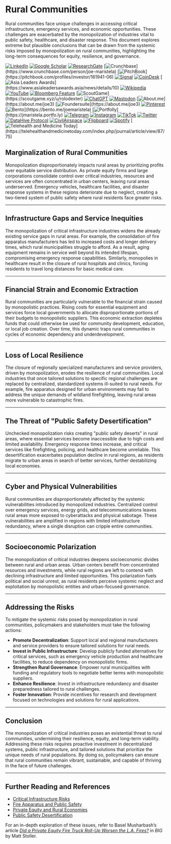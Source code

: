 # Rural Communities

Rural communities face unique challenges in accessing critical infrastructure, emergency services, and economic opportunities. These challenges are exacerbated by the monopolization of industries vital to public safety, healthcare, and disaster response. This document explores extreme but plausible conclusions that can be drawn from the systemic risks imposed by monopolization on rural communities, highlighting the long-term consequences for equity, resilience, and governance.

[![LinkedIn](https://img.shields.io/badge/LinkedIn-Profile-0077B5?style=flat-square&logo=linkedin&logoColor=white)](https://linkedin.com/in/rolodexter) 
[![Google Scholar](https://img.shields.io/badge/Google_Scholar-Profile-4285F4?style=flat-square&logo=googlescholar&logoColor=white)](https://scholar.google.com/citations?user=gHTHirEAAAAJ) 
[![ResearchGate](https://img.shields.io/badge/ResearchGate-Profile-00CCBB?style=flat-square&logo=researchgate&logoColor=white)](https://www.researchgate.net/profile/Joe-Maristela-2) 
[![Crunchbase](https://img.shields.io/badge/Crunchbase-Profile-0288D1?style=flat-square&logo=data:image/svg+xml;base64,PHN...)](https://www.crunchbase.com/person/joe-maristela) 
[![PitchBook](https://img.shields.io/badge/PitchBook-Profile-003B6B?style=flat-square&logo=data:image/svg+xml;base64,PHN...)](https://pitchbook.com/profiles/investor/161941-06) 
[![Signal](https://img.shields.io/badge/Signal-Profile-6E97F0?style=flat-square&logo=signal&logoColor=white)](https://signal.nfx.com/investors/joe-maristela) 
[![CoinDesk](https://img.shields.io/badge/CoinDesk-Contributor-F7931A?style=flat-square&logo=news&logoColor=white)](https://www.coindesk.com/author/joe-maristela) 
[![Asia Leaders Awards](https://img.shields.io/badge/Asia_Leaders_Awards-Feature-DA291C?style=flat-square&logo=data:image/svg+xml;base64,PHN...)](https://www.asialeadersawards.asia/news/details/10) 
[![Wikipedia](https://img.shields.io/badge/Wikipedia-Profile-000000?style=flat-square&logo=wikipedia&logoColor=white)](https://en.wikipedia.org/wiki/File:Joe_Maristela_in_Paniqui_Tarlac_Tech_Seminar_2015.jpg) 
[![YouTube](https://img.shields.io/badge/YouTube-Channel-FF0000?style=flat-square&logo=youtube&logoColor=white)](https://www.youtube.com/@rolodexter) 
[![Bloomberg Feature](https://img.shields.io/badge/Bloomberg-Feature-5E5E5E?style=flat-square&logo=youtube&logoColor=white)](https://www.youtube.com/watch?v=Ep8Mo0kRjaY) 
[![ScoutGame](https://img.shields.io/badge/ScoutGame-Profile-8A2BE2?style=flat-square&logo=data:image/svg+xml;base64,PHN...)](https://scoutgame.xyz/u/rolodexter) 
[![ChatGPT](https://img.shields.io/badge/ChatGPT-Resume_and_Biodata-00A67E?style=flat-square&logo=chatgpt&logoColor=white)](https://chatgpt.com/g/g-675caa5a54e88191bd807764592df744-joe-s-resume-and-application-data) 
[![Mastodon](https://img.shields.io/badge/Mastodon-Profile-6364FF?style=flat-square&logo=mastodon&logoColor=white)](https://mastodon.social/@JoeMaristela) 
[![About.me](https://img.shields.io/badge/About.me-Profile-000000?style=flat-square&logo=data:image/svg+xml;base64,PHN...)](https://about.me/joe3) 
[![Foundersuite](https://img.shields.io/badge/Foundersuite-Profile-0056D2?style=flat-square&logo=data:image/svg+xml;base64,PHN...)](https://about.me/joe3) 
[![Pinterest](https://img.shields.io/badge/Pinterest-@rolodexter-BD081C?style=flat-square&logo=pinterest&logoColor=white)](https://nl.pinterest.com/rolodexter/) 
[![Bento](https://img.shields.io/badge/Bento-Profile-F7931A?style=flat-square&logo=data:image/svg+xml;base64,PHN...)](https://bento.me/joemaristela) 
[![Portfolly](https://img.shields.io/badge/Portfolly-Profile-F7931A?style=flat-square&logo=data:image/svg+xml;base64,PHN...)](https://jmaristela.portfo.ly) 
[![Telegram](https://img.shields.io/badge/Telegram-Contact-2CA5E0?style=flat-square&logo=telegram&logoColor=white)](https://t.me/joemaristela) 
[![Instagram](https://img.shields.io/badge/Instagram-@joemaristela3-E4405F?style=flat-square&logo=instagram&logoColor=white)](https://www.instagram.com/joemaristela3/) 
[![TikTok](https://img.shields.io/badge/TikTok-@rolodexter-000000?style=flat-square&logo=tiktok&logoColor=white)](https://www.tiktok.com/@rolodexter) 
[![Twitter](https://img.shields.io/badge/Twitter-Profile-1DA1F2?style=flat-square&logo=twitter&logoColor=white)](https://twitter.com/joemaristela) 
[![DataHive Protocol](https://img.shields.io/badge/DataHive-Protocol-005F73?style=flat-square&logo=github&logoColor=white)](https://github.com/rolodexter/DataHive-Protocol) 
[![CivilAirspace](https://img.shields.io/badge/CivilAirspace-Project-023047?style=flat-square&logo=github&logoColor=white)](https://github.com/rolodexter/CivilAirspace) 
[![Flipboard](https://img.shields.io/badge/Flipboard-Magazine-E83151?style=flat-square&logo=flipboard&logoColor=white)](https://flipboard.com/@rolodexter/rolodexter-jergu04fz) 
[![Spotify](https://img.shields.io/badge/Spotify-Listen-1DB954?style=flat-square&logo=spotify&logoColor=white)](https://open.spotify.com/show/11s0wEdbc8k3caT6xur57a) 
[![Telehealth and Medicine Today](https://img.shields.io/badge/Telehealth-Article-0077B5?style=flat-square&logo=data:image/svg+xml;base64,PHN...)](https://telehealthandmedicinetoday.com/index.php/journal/article/view/87/75)

## Marginalization of Rural Communities
Monopolization disproportionately impacts rural areas by prioritizing profits over equitable service distribution. As private equity firms and large corporations consolidate control over critical industries, resources and services are often concentrated in urban centers, leaving rural areas underserved. Emergency vehicles, healthcare facilities, and disaster response systems in these regions deteriorate due to neglect, creating a two-tiered system of public safety where rural residents face greater risks.

---

## Infrastructure Gaps and Service Inequities
The monopolization of critical infrastructure industries widens the already existing service gaps in rural areas. For example, the consolidation of fire apparatus manufacturers has led to increased costs and longer delivery times, which rural municipalities struggle to afford. As a result, aging equipment remains in service well beyond its intended lifespan, compromising emergency response capabilities. Similarly, monopolies in healthcare result in the closure of rural hospitals and clinics, forcing residents to travel long distances for basic medical care.

---

## Financial Strain and Economic Extraction
Rural communities are particularly vulnerable to the financial strain caused by monopolistic practices. Rising costs for essential equipment and services force local governments to allocate disproportionate portions of their budgets to monopolistic suppliers. This economic extraction depletes funds that could otherwise be used for community development, education, or local job creation. Over time, this dynamic traps rural communities in cycles of economic dependency and underdevelopment.

---

## Loss of Local Resilience
The closure of regionally specialized manufacturers and service providers, driven by monopolization, erodes the resilience of rural communities. Local industries that once tailored solutions to specific regional challenges are replaced by centralized, standardized systems ill-suited to rural needs. For example, fire apparatus designed for urban environments may fail to address the unique demands of wildland firefighting, leaving rural areas more vulnerable to catastrophic fires.

---

## The Threat of "Public Safety Desertification"
Unchecked monopolization risks creating "public safety deserts" in rural areas, where essential services become inaccessible due to high costs and limited availability. Emergency response times increase, and critical services like firefighting, policing, and healthcare become unreliable. This desertification exacerbates population decline in rural regions, as residents migrate to urban areas in search of better services, further destabilizing local economies.

---

## Cyber and Physical Vulnerabilities
Rural communities are disproportionately affected by the systemic vulnerabilities introduced by monopolized industries. Centralized control over emergency services, energy grids, and telecommunications leaves rural areas more exposed to cyberattacks and physical sabotage. These vulnerabilities are amplified in regions with limited infrastructure redundancy, where a single disruption can cripple entire communities.

---

## Socioeconomic Polarization
The monopolization of critical industries deepens socioeconomic divides between rural and urban areas. Urban centers benefit from concentrated resources and investments, while rural regions are left to contend with declining infrastructure and limited opportunities. This polarization fuels political and social unrest, as rural residents perceive systemic neglect and exploitation by monopolistic entities and urban-focused governance.

---

## Addressing the Risks
To mitigate the systemic risks posed by monopolization in rural communities, policymakers and stakeholders must take the following actions:

- **Promote Decentralization**: Support local and regional manufacturers and service providers to ensure tailored solutions for rural needs.
- **Invest in Public Infrastructure**: Develop publicly funded alternatives for critical services, such as emergency vehicle production and healthcare facilities, to reduce dependency on monopolistic firms.
- **Strengthen Rural Governance**: Empower rural municipalities with funding and regulatory tools to negotiate better terms with monopolistic suppliers.
- **Enhance Resilience**: Invest in infrastructure redundancy and disaster preparedness tailored to rural challenges.
- **Foster Innovation**: Provide incentives for research and development focused on technologies and solutions for rural applications.

---

## Conclusion
The monopolization of critical industries poses an existential threat to rural communities, undermining their resilience, equity, and long-term viability. Addressing these risks requires proactive investment in decentralized systems, public infrastructure, and tailored solutions that prioritize the unique needs of rural populations. By doing so, policymakers can ensure that rural communities remain vibrant, sustainable, and capable of thriving in the face of future challenges.

---

## Further Reading and References
- [Critical Infrastructure Risks](/literary_products/joes_notes/CRITICAL_INFRASTRUCTURE.md)
- [Fire Apparatus and Public Safety](/literary_products/joes_notes/FIRE_APPARATUS.md)
- [Private Equity and Rural Economies](/literary_products/joes_notes/PRIVATE_EQUITY.md)
- [Public Safety Desertification](/literary_products/joes_notes/PUBLIC_SAFETY.md)

For an in-depth exploration of these issues, refer to Basel Musharbash’s article *[Did a Private Equity Fire Truck Roll-Up Worsen the L.A. Fires?](https://www.thebignewsletter.com/p/did-a-private-equity-fire-truck-roll?utm_source=post-email-title&publication_id=11524&post_id=155466046&utm_campaign=email-post-title&isFreemail=true&r=4a32tl&triedRedirect=true&utm_medium=email)* in *BIG* by Matt Stoller.
